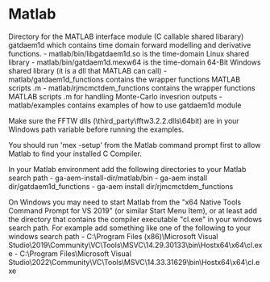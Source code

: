 Matlab
======

Directory for the MATLAB interface module (C callable shared libarary) gatdaem1d which contains time domain forward modelling and derivative functions.
	- matlab/bin/libgatdaem1d.so is the time-domain Linux shared library
	- matlab/bin/gatdaem1d.mexw64 is the time-domain 64-Bit Windows shared library (it is a dll that MATLAB can call)
	- matlab/gatdaem1d_functions contains the wrapper functions MATLAB scripts .m
	- matlab/rjmcmctdem_functions contains the wrapper functions MATLAB scripts .m for handling Monte-Carlo invesrion outputs
	- matlab/examples contains examples of how to use gatdaem1d module

Make sure the FFTW dlls (<ga-aem install dir>\third_party\fftw3.2.2.dlls\64bit) are in your Windows path variable before running the examples.

You should run 'mex -setup' from the Matlab command prompt first to allow Matlab to find your installed C Compiler.

In your Matlab environment add the following directories to your Matlab search path
	- ga-aem-install-dir/matlab/bin
	- ga-aem install dir/gatdaem1d_functions
	- ga-aem install dir/rjmcmctdem_functions

On Windows you may need to start Matlab from the "x64 Native Tools Command Prompt for VS 2019" (or similar Start Menu Item), or at least add the directory that contains the compiler executable "cl.exe" in your windows search path. For example add something like one of the following to your windows search path
	- C:\Program Files (x86)\Microsoft Visual Studio\2019\Community\VC\Tools\MSVC\14.29.30133\bin\Hostx64\x64\cl.exe
	- C:\Program Files\Microsoft Visual Studio\2022\Community\VC\Tools\MSVC\14.33.31629\bin\Hostx64\x64\cl.exe
